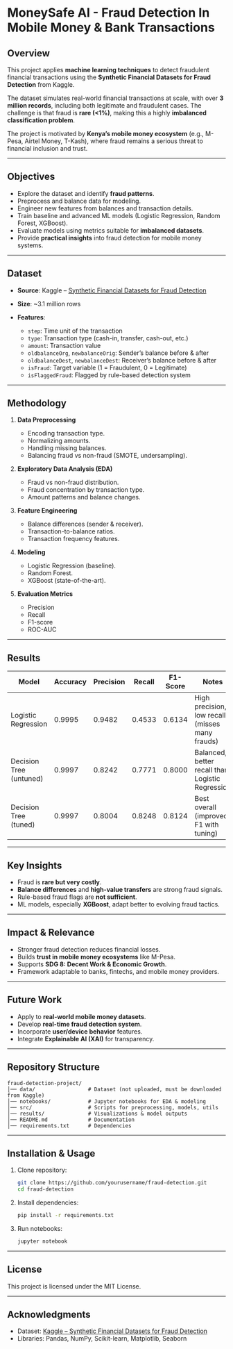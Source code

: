 # MoneySafe AI - Fraud Detection In Mobile Money & Bank Transactions
## Overview

This project applies **machine learning techniques** to detect fraudulent financial transactions using the **Synthetic Financial Datasets for Fraud Detection** from Kaggle.

The dataset simulates real-world financial transactions at scale, with over **3 million records**, including both legitimate and fraudulent cases. The challenge is that fraud is **rare (<1%)**, making this a highly **imbalanced classification problem**.

The project is motivated by **Kenya’s mobile money ecosystem** (e.g., M-Pesa, Airtel Money, T-Kash), where fraud remains a serious threat to financial inclusion and trust.

---

## Objectives

* Explore the dataset and identify **fraud patterns**.
* Preprocess and balance data for modeling.
* Engineer new features from balances and transaction details.
* Train baseline and advanced ML models (Logistic Regression, Random Forest, XGBoost).
* Evaluate models using metrics suitable for **imbalanced datasets**.
* Provide **practical insights** into fraud detection for mobile money systems.

---

## Dataset

* **Source**: Kaggle – [Synthetic Financial Datasets for Fraud Detection](https://www.kaggle.com/datasets/ealaxi/paysim1) 
* **Size**: \~3.1 million rows
* **Features**:

  * `step`: Time unit of the transaction
  * `type`: Transaction type (cash-in, transfer, cash-out, etc.)
  * `amount`: Transaction value
  * `oldbalanceOrg`, `newbalanceOrig`: Sender’s balance before & after
  * `oldbalanceDest`, `newbalanceDest`: Receiver’s balance before & after
  * `isFraud`: Target variable (1 = Fraudulent, 0 = Legitimate)
  * `isFlaggedFraud`: Flagged by rule-based detection system

---

## Methodology

1. **Data Preprocessing**

   * Encoding transaction type.
   * Normalizing amounts.
   * Handling missing balances.
   * Balancing fraud vs non-fraud (SMOTE, undersampling).

2. **Exploratory Data Analysis (EDA)**

   * Fraud vs non-fraud distribution.
   * Fraud concentration by transaction type.
   * Amount patterns and balance changes.

3. **Feature Engineering**

   * Balance differences (sender & receiver).
   * Transaction-to-balance ratios.
   * Transaction frequency features.

4. **Modeling**

   * Logistic Regression (baseline).
   * Random Forest.
   * XGBoost (state-of-the-art).

5. **Evaluation Metrics**

   * Precision
   * Recall
   * F1-score
   * ROC-AUC

---

## Results

| **Model**               | **Accuracy** | **Precision** | **Recall** | **F1-Score** | **Notes**                                        |
| ----------------------- | ------------ | ------------- | ---------- | ------------ | ------------------------------------------------ |
| Logistic Regression     | 0.9995       | 0.9482        | 0.4533     | 0.6134       | High precision, low recall (misses many frauds)  |
| Decision Tree (untuned) | 0.9997       | 0.8242        | 0.7771     | 0.8000       | Balanced, better recall than Logistic Regression |
| Decision Tree (tuned)   | 0.9997       | 0.8004        | 0.8248     | 0.8124       | Best overall (improved F1 with tuning)           |

---

## Key Insights

* Fraud is **rare but very costly**.
* **Balance differences** and **high-value transfers** are strong fraud signals.
* Rule-based fraud flags are **not sufficient**.
* ML models, especially **XGBoost**, adapt better to evolving fraud tactics.

---

## Impact & Relevance

* Stronger fraud detection reduces financial losses.
* Builds **trust in mobile money ecosystems** like M-Pesa.
* Supports **SDG 8: Decent Work & Economic Growth**.
* Framework adaptable to banks, fintechs, and mobile money providers.

---

## Future Work

* Apply to **real-world mobile money datasets**.
* Develop **real-time fraud detection system**.
* Incorporate **user/device behavior** features.
* Integrate **Explainable AI (XAI)** for transparency.

---

## Repository Structure

```
fraud-detection-project/
│── data/                 # Dataset (not uploaded, must be downloaded from Kaggle)
│── notebooks/            # Jupyter notebooks for EDA & modeling
│── src/                  # Scripts for preprocessing, models, utils
│── results/              # Visualizations & model outputs
│── README.md             # Documentation
│── requirements.txt      # Dependencies
```

---

## Installation & Usage

1. Clone repository:

   ```bash
   git clone https://github.com/yourusername/fraud-detection.git
   cd fraud-detection
   ```

2. Install dependencies:

   ```bash
   pip install -r requirements.txt
   ```

3. Run notebooks:

   ```bash
   jupyter notebook
   ```

---

## License

This project is licensed under the MIT License.

---

## Acknowledgments

* Dataset: [Kaggle – Synthetic Financial Datasets for Fraud Detection](https://www.kaggle.com/datasets/ealaxi/paysim1)
* Libraries: Pandas, NumPy, Scikit-learn, Matplotlib, Seaborn



